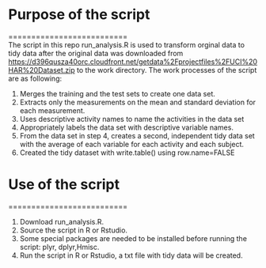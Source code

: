 # Purpose of the script
==========================  
The script in this repo run_analysis.R is used to transform orginal data to tidy data after the original data was downloaded from https://d396qusza40orc.cloudfront.net/getdata%2Fprojectfiles%2FUCI%20HAR%20Dataset.zip to the work directory. The work processes of the script are as following:

1. Merges the training and the test sets to create one data set.
2. Extracts only the measurements on the mean and standard deviation for each measurement. 
3. Uses descriptive activity names to name the activities in the data set
4. Appropriately labels the data set with descriptive variable names. 
5. From the data set in step 4, creates a second, independent tidy data set with the average of each variable for each activity and each subject.
6. Created the tidy dataset with write.table() using row.name=FALSE


# Use of the script
==========================
1. Download run_analysis.R.
2. Source the script in R or Rstudio.
3. Some special packages are needed to be installed before running the script: plyr, dplyr,Hmisc.
4. Run the script in R or Rstudio, a txt file with tidy data will be created.
